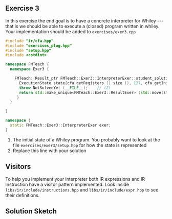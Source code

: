 ## Exercise 3 
In this exercise the end goal is to have a concrete interpreter for Whiley --- that is we should be able to execute a (closed) program written in whiley. 
Your implementation should be added to `exercises/exer3.cpp`
``` C++
#include "ir/cfa.hpp"
#include "exercises_plug.hpp"
#include "setup.hpp"
#include <cstdint>

namespace FMTeach {
  namespace Exer3 {

    FMTeach::Result_ptr FMTeach::Exer3::InterpreterExer::student_solution (const FMTeach::IR::CFA& cfa)  {
      ExecutionState state{cfa.getRegisters ().size (), 127, cfa.getInitial () }; // (1) 
	  throw NotSolvedYet (__FILE__);    // (2)
	  return std::make_unique<FMTeach::Exer3::ResultExer> (std::move(state)); 
     }
  }

}

namespace {
  static FMTeach::Exer3::InterpreterExer exer;
}
```

1. The initial state of a Whiley program. You probably want to look at the file `exercises/exer3/setup.hpp` for how the state is represented 
2. Replace this line with your solution


## Visitors 
To help you implement your interpreter both IR expressions and IR Instruction have a visitor pattern implemented. Look inside `libs/ir/include/instructions.hpp` and  `libs/ir/include/expr.hpp` to see their definitions.

## Solution Sketch




